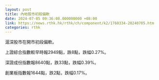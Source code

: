 ```yaml
---
layout: post
title: 內地股市初段偏軟
date: 2024-07-05 09:36:08.000000000 +08:00
link: https://news.rthk.hk/rthk/ch/component/k2/1760334-20240705.htm
categories: rthk
---
```


滬深股市在開市初段偏軟。

上證綜合指數較早時報2949點，跌8點，跌幅0.27%。

深證成份指數報8640點，跌33點，跌幅0.39%。

創業板指數報1644點，跌2點，跌幅0.17%。

